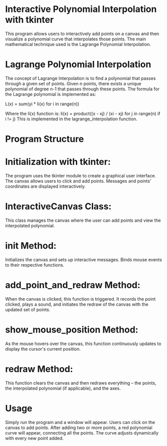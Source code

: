 # Interactive Polynomial Interpolation with tkinter
This program allows users to interactively add points on a canvas and then visualize a polynomial curve that interpolates those points. The main mathematical technique used is the Lagrange Polynomial Interpolation.
# Lagrange Polynomial Interpolation
The concept of Lagrange Interpolation is to find a polynomial that passes through a given set of points. Given n points, there exists a unique polynomial of degree n-1 that passes through these points. The formula for the Lagrange polynomial is implemented as:

L(x) = sum(yi * li(x) for i in range(n))

Where the li(x) function is:
li(x) = product((x - xj) / (xi - xj) for j in range(n) if i != j)
This is implemented in the lagrange_interpolation function.

# Program Structure
# Initialization with tkinter:
The program uses the tkinter module to create a graphical user interface. The canvas allows users to click and add points. Messages and points' coordinates are displayed interactively.

# InteractiveCanvas Class:
This class manages the canvas where the user can add points and view the interpolated polynomial.

# __init__ Method:
Initializes the canvas and sets up interactive messages. Binds mouse events to their respective functions.

# add_point_and_redraw Method:
When the canvas is clicked, this function is triggered. It records the point clicked, plays a sound, and initiates the redraw of the canvas with the updated set of points.

# show_mouse_position Method:
As the mouse hovers over the canvas, this function continuously updates to display the cursor's current position.

# redraw Method: 
This function clears the canvas and then redraws everything – the points, the interpolated polynomial (if applicable), and the axes.

# Usage
Simply run the program and a window will appear. Users can click on the canvas to add points. After adding two or more points, a red polynomial curve will appear, connecting all the points. The curve adjusts dynamically with every new point added.
